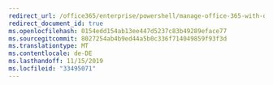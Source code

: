 ```yaml
---
redirect_url: /office365/enterprise/powershell/manage-office-365-with-office-365-powershell
redirect_document_id: true
ms.openlocfilehash: 0154edd154ab13ee447d5237c83b49289eface77
ms.sourcegitcommit: 8027254ab4b9ed44a5b0c336f714049859f93f3d
ms.translationtype: MT
ms.contentlocale: de-DE
ms.lasthandoff: 11/15/2019
ms.locfileid: "33495071"
---
```

